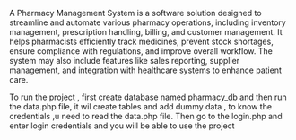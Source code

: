 A Pharmacy Management System is a software solution designed to streamline and automate various pharmacy operations, including inventory management, prescription handling, billing, and customer management. It helps pharmacists efficiently track medicines, prevent stock shortages, ensure compliance with regulations, and improve overall workflow. The system may also include features like sales reporting, supplier management, and integration with healthcare systems to enhance patient care.

To run the project , first create database named pharmacy_db and then run the data.php file, it wil create tables and add dummy data , to know the credentials ,u need to read the data.php file.
Then go to the login.php and enter login credentials and you will be able to use the project
